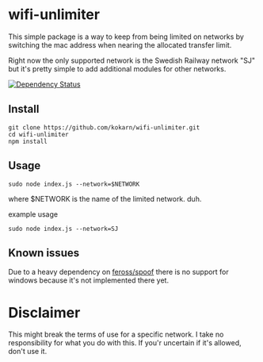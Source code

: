 # wifi-unlimiter

This simple package is a way to keep from being limited on networks by switching the mac address when nearing the allocated transfer limit.

Right now the only supported network is the Swedish Railway network "SJ" but it's pretty simple to add additional modules for other networks.

[![Dependency Status](https://david-dm.org/kokarn/wifi-unlimiter.svg?theme=shields.io&style=flat)](https://david-dm.org/kokarn/wifi-unlimiter)

## Install
```shell
git clone https://github.com/kokarn/wifi-unlimiter.git
cd wifi-unlimiter
npm install
```

## Usage
```shell
sudo node index.js --network=$NETWORK
```
where $NETWORK is the name of the limited network. duh.

example usage
```shell
sudo node index.js --network=SJ
```


## Known issues

Due to a heavy dependency on [feross/spoof](https://github.com/feross/spoof#windows-support) there is no support for windows because it's not implemented there yet.

# Disclaimer
This might break the terms of use for a specific network. I take no responsibility for what you do with this. If you'r uncertain if it's allowed, don't use it.
